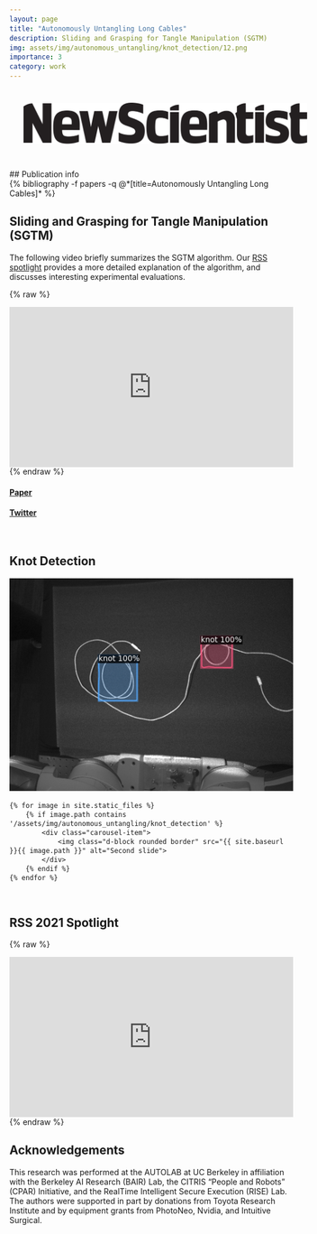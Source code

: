 ```yaml
---
layout: page
title: "Autonomously Untangling Long Cables"
description: Sliding and Grasping for Tangle Manipulation (SGTM)
img: assets/img/autonomous_untangling/knot_detection/12.png
importance: 3
category: work
---
```

<div class="row justify-content-sm-center">
    <a href="https://www.newscientist.com/article/2329463-robot-unties-knotted-cables-but-cant-pick-them-up-off-the-floor/" class="col-6 col-sm-6 col-md-3 mt-3 mt-md-0">
        <img style="padding: 5% 5% 5% 5%;" class="card-img border bg-white rounded" src="/assets/img/newscientist.png"
          alt="Card image cap"> 
    </a>
</div>

<br/>
## Publication info
<div class="publications">
{% bibliography -f papers -q @*[title=Autonomously Untangling Long Cables]* %}
</div>

## Sliding and Grasping for Tangle Manipulation (SGTM)

The following video briefly summarizes the SGTM algorithm. Our <a href="https://www.youtube.com/watch?v=Vckz_Agx2b4">RSS spotlight</a> provides a more detailed explanation of the algorithm, and discusses interesting experimental evaluations.

{% raw %}
<p style="position: relative; text-align: center; height: 0; padding-bottom: 56.25%; margin-bottom: 0;">
<iframe frameborder="0" style="position: absolute; top: 0; left: 0; width: 100%; height: 100%; margin-bottom: -.5em" src="https://www.youtube.com/embed/WCSj4_FyayY?rel=0" allowfullscreen=""></iframe>
</p>
{% endraw %}


<br/>
<div class="row">
    <div class="text-center col-6 col-sm-6 mt-6 mt-md-0">
        <h4><a href="https://arxiv.org/abs/2207.07813">Paper</a></h4>
    </div>
    <div class="text-center col-6 col-sm-6 mt-6 mt-md-0">
        <h4><a href="https://twitter.com/vainavi_v/status/1553829336515416064?s=20&t=ZX_0LUWEp-_JewObBaZWNQ">Twitter</a></h4>
    </div>
</div>

<br/>

## Knot Detection

<div id="carouselExampleIndicators" class="carousel" data-ride="carousel" data-interval="2500">
  <div class="carousel-inner">
    <div class="carousel-item active" data-interval="2500">
      <img class="d-block rounded border" src="/assets/img/autonomous_untangling/knot_detection/12.png" alt="First slide">
    </div>

    {% for image in site.static_files %}
        {% if image.path contains '/assets/img/autonomous_untangling/knot_detection' %}
            <div class="carousel-item">
                <img class="d-block rounded border" src="{{ site.baseurl }}{{ image.path }}" alt="Second slide">
            </div>
        {% endif %}
    {% endfor %}

  </div>
</div>

<br/>

## RSS 2021 Spotlight

{% raw %}
<p style="position: relative; text-align: center; height: 0; padding-bottom: 56.25%; margin-bottom: 0;">
<iframe frameborder="0" style="position: absolute; top: 0; left: 0; width: 100%; height: 100%; margin-bottom: -.5em" src="https://www.youtube.com/embed/Vckz_Agx2b4?rel=0" allowfullscreen=""></iframe>
</p>
{% endraw %}


<br/>

## Acknowledgements
This research was performed at the AUTOLAB at UC Berkeley in affiliation with the Berkeley AI Research (BAIR) Lab, the CITRIS “People and Robots” (CPAR) Initiative, and the RealTime Intelligent Secure Execution (RISE) Lab. The authors were supported in part by donations from Toyota Research Institute and by equipment grants from PhotoNeo, Nvidia, and Intuitive Surgical.

